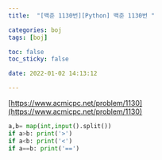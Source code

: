 ```yaml
---
title:  "[백준 1130번][Python] 백준 1130번 "

categories: boj
tags: [boj]

toc: false
toc_sticky: false

date: 2022-01-02 14:13:12

---
```

[https://www.acmicpc.net/problem/1130](https://www.acmicpc.net/problem/1130)

```python
a,b= map(int,input().split())
if a>b: print('>')
if a<b: print('<')
if a==b: print('==')
```